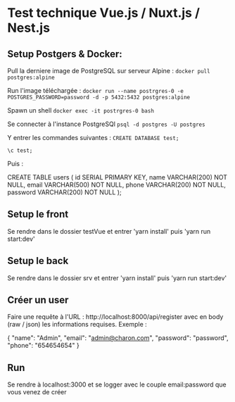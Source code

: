 # Test technique Vue.js / Nuxt.js / Nest.js
## Setup Postgers & Docker:
Pull la derniere image de PostgreSQL sur serveur Alpine :
```docker pull postgres:alpine```

Run l'image téléchargée :
```docker run --name postrgres-0 -e POSTGRES_PASSWORD=password -d -p 5432:5432 postgres:alpine```

Spawn un shell
```docker exec -it postrgres-0 bash```

Se connecter à l'instance PostgreSQl
```psql -d postgres -U postgres```

Y entrer les commandes suivantes :
```CREATE DATABASE test;```

```\c test;```

Puis :

  CREATE TABLE users (
  id SERIAL PRIMARY KEY,
  name VARCHAR(200) NOT NULL,
  email VARCHAR(500) NOT NULL,
  phone VARCHAR(200) NOT NULL,
  password VARCHAR(200) NOT NULL
);

## Setup le front
Se rendre dans le dossier testVue et entrer 'yarn install' puis 'yarn run start:dev'

## Setup le back
Se rendre dans le dossier srv et entrer 'yarn install' puis 'yarn run start:dev'

## Créer un user
Faire une requête à l'URL : http://localhost:8000/api/register avec en body (raw / json) les informations requises.
Exemple : 

{
    "name": "Admin",
    "email": "admin@charon.com",
    "password": "password",
    "phone": "654654654"
}

## Run
Se rendre à localhost:3000 et se logger avec le couple email:password que vous venez de créer 
